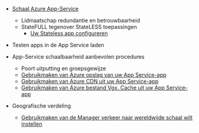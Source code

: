 * [Schaal Azure App-Service](../articles/app-service-web/web-sites-scale.md)
    * Lidmaatschap redundantie en betrouwbaarheid
    * StateFULL tegenover StateLESS toepassingen
        * [Uw Stateless app configureren](/blog/disabling-arrs-instance-affinity-in-windows-azure-web-sites/)

* Testen apps in de App Service laden   

* App-Service schaalbaarheid aanbevolen procedures
    * Poort uitputting en groepsgewijze
    * [Gebruikmaken van Azure opslag van uw App Service-app](../articles/storage/storage-dotnet-how-to-use-blobs.md)
    * [Gebruikmaken van Azure CDN uit uw App Service-app](../articles/cdn/cdn-overview.md)
    * [Gebruikmaken van Azure bestand Vgx. Cache uit uw App Service-app](../articles/redis-cache/cache-dotnet-how-to-use-azure-redis-cache.md)

* Geografische verdeling
    * [Gebruikmaken van de Manager verkeer naar wereldwijde schaal wilt instellen](../articles/traffic-manager/traffic-manager-overview.md)
